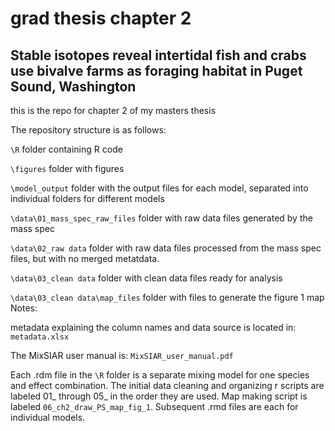 # grad thesis chapter 2

## Stable isotopes reveal intertidal fish and crabs use bivalve farms as foraging habitat in Puget Sound, Washington


this is the repo for chapter 2 of my masters thesis

The repository structure is as follows: 

`\R` folder containing R code

`\figures` folder with figures

`\model_output` folder with the output files for each model, separated into individual folders for different models

`\data\01_mass_spec_raw_files` folder with raw data files generated by the mass spec

`\data\02_raw data` folder with raw data files processed from the mass spec files, but with no merged metatdata.

`\data\03_clean data` folder with clean data files ready for analysis

`\data\03_clean data\map_files` folder with files to generate the figure 1 map
Notes: 

metadata explaining the column names and data source is located in: `metadata.xlsx`

The MixSIAR user manual is: `MixSIAR_user_manual.pdf`

Each .rdm file in the `\R` folder is a separate mixing model for one species and effect combination. The initial data cleaning and organizing r scripts are labeled 01_ through 05_ in the order they are used. Map making script is labeled `06_ch2_draw_PS_map_fig_1`. Subsequent .rmd files are each for individual models.



